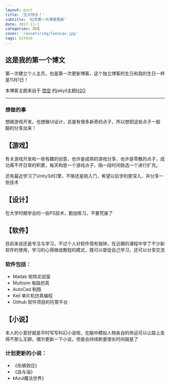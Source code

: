 ```yaml
---
layout: post
title: '生日快乐！'
subtitle: '纪念第一次博客更新'
date: 2017-11-1
categories: 随笔
cover: '/assets/img/lanniao.jpg'
tags: GitHub
---
```




## 这是我的第一个博文

第一次建立个人主页，也是第一次更新博客，这个独立博客的生日和我的生日一样是11月1日！

本博客主题来自于 [悟空](https://github.com/kaeyleo) 的jekyll主题[H2O](https://github.com/kaeyleo/jekyll-theme-H2O)

---
### 想做的事
想做游戏开发，也想做UI设计，总是有很多新奇的点子，所以想把这些点子一股脑的分享出来！

## 【游戏】

有关游戏开发和一些有趣的创意，也许是成熟的游戏分享，也许是零散的点子，成功离不开日常的积累，每天构思一个游戏点子，隔一段时间挑选一个进行扩充。

还有最近学习了Unity3d引擎，不够还是刚入门，希望以后学的更深入，并分享一些技术

## 【设计】

在大学时期学会的一些PS技术，勤加练习，不要荒废了

## 【软件】

目前来说还是专注与学习，不过个人对软件情有独钟，在近期的课程中学了不少新软件的使用，学习的心得做成教程的模式，既可以督促自己学习，还可以分享交流

### 软件包括：
- Matlab 矩阵实验室
- Multisim 电路仿真
- AutoCad 制图
- Keil 单片机仿真编程
- Github 软件项目的托管平台

## 【小说】

本人的小爱好就是平时写写科幻小说啦，在脑中模拟人物各自的命运可以让路上变得不那么无聊，偶尔更新一下小说，但是会持续断更很长时间就是了
### 计划更新的小说：
- 《彤熵效应》
- 《血与油》
- 《Azul魔法世界》
